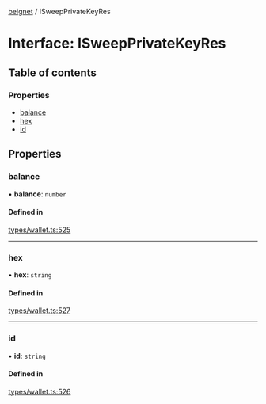 [beignet](../README.md) / ISweepPrivateKeyRes

# Interface: ISweepPrivateKeyRes

## Table of contents

### Properties

- [balance](ISweepPrivateKeyRes.md#balance)
- [hex](ISweepPrivateKeyRes.md#hex)
- [id](ISweepPrivateKeyRes.md#id)

## Properties

### balance

• **balance**: `number`

#### Defined in

[types/wallet.ts:525](https://github.com/synonymdev/beignet/blob/0e5dd24/src/types/wallet.ts#L525)

___

### hex

• **hex**: `string`

#### Defined in

[types/wallet.ts:527](https://github.com/synonymdev/beignet/blob/0e5dd24/src/types/wallet.ts#L527)

___

### id

• **id**: `string`

#### Defined in

[types/wallet.ts:526](https://github.com/synonymdev/beignet/blob/0e5dd24/src/types/wallet.ts#L526)
